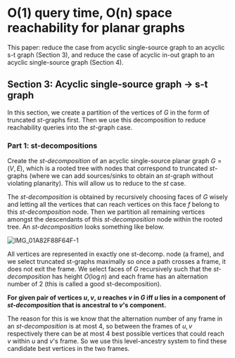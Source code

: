 # O(1) query time, O(n) space reachability for planar graphs

This paper: reduce the case from acyclic single-source graph to an acyclic s-t graph (Section 3), and reduce the case of acyclic in-out graph to an acyclic single-source graph (Section 4).

## Section 3: Acyclic single-source graph → s-t graph
In this section, we create a partition of the vertices of $G$ in the form of truncated $st$-graphs first. Then we use this decomposition to reduce reachability queries into the $st$-graph case.

### Part 1: st-decompositions
Create the *st-decomposition* of an acyclic single-source planar graph $G=(V,E)$, which is a rooted tree with nodes that correspond to truncated $st$-graphs (where we can add sources/sinks to obtain an $st$-graph without violating planarity). This will allow us to reduce to the $st$ case.

The *st-decomposition* is obtained by recursively choosing faces of $G$ wisely and letting all the vertices that can reach vertices on this face $f$ belong to this *st-decomposition* node. Then we partition all remaining vertices amongst the descendants of this *st-decomposition* node within the rooted tree. An *st-decomposition* looks something like below.

![IMG_01A82F88F64F-1](https://user-images.githubusercontent.com/69584282/198895525-8593b6d7-0160-45a0-a45a-fd0e4f8942dd.jpeg)

All vertices are represented in exactly one st-decomp. node (a frame), and we select truncated st-graphs maximally so once a path crosses a frame, it does not exit the frame.
We select faces of $G$ recursively such that the *st-decomposition* has height $O(\log{n})$ and each frame has an alternation number of 2 (this is called a good st-decomposition).


**For given pair of vertices $u,v$, $u$ reaches $v$ in $G$ iff $u$ lies in a component of *st-decomposition* that is ancestral to $v$'s component.**

The reason for this is we know that the alternation number of any frame in an *st-decomposition* is at most 4, so between the frames of $u,v$ respectively there can be at most 4 best possible vertices that could reach $v$ within $u$ and $v$'s frame. So we use this level-ancestry system to find these candidate best vertices in the two frames.
